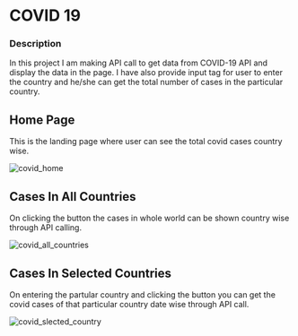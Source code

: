 # COVID 19
### Description
In this project I am making API call to get data from COVID-19 API and display the data in the page. I have also provide input tag for user to enter the country
and he/she can get the total number of cases in the particular country.

## Home Page
This is the landing page where user can see the total covid cases country wise. 

![covid_home](https://user-images.githubusercontent.com/63871069/102689038-3413d100-4221-11eb-9c24-b45e36f3acd7.png)

## Cases In All Countries
On clicking the button the cases in whole world can be shown country wise through API calling.

![covid_all_countries](https://user-images.githubusercontent.com/63871069/102689063-5c033480-4221-11eb-8354-b8dffeff1e51.png)

## Cases In Selected Countries
On entering the partular country and clicking the button you can get the covid cases of that particular country date wise through API call.

![covid_slected_country](https://user-images.githubusercontent.com/63871069/102689079-7ccb8a00-4221-11eb-9fa7-8155b1e23801.png)
